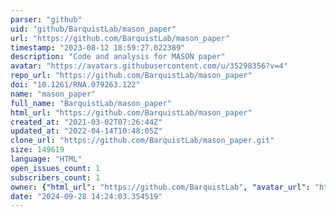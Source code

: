 ```yaml
---
parser: "github"
uid: "github/BarquistLab/mason_paper"
url: "https://github.com/BarquistLab/mason_paper"
timestamp: "2023-08-12 18:59:27.022389"
description: "Code and analysis for MASON paper"
avatar: "https://avatars.githubusercontent.com/u/35298356?v=4"
repo_url: "https://github.com/BarquistLab/mason_paper"
doi: "10.1261/RNA.079263.122"
name: "mason_paper"
full_name: "BarquistLab/mason_paper"
html_url: "https://github.com/BarquistLab/mason_paper"
created_at: "2021-03-02T07:26:44Z"
updated_at: "2022-04-14T10:48:05Z"
clone_url: "https://github.com/BarquistLab/mason_paper.git"
size: 149619
language: "HTML"
open_issues_count: 1
subscribers_count: 1
owner: {"html_url": "https://github.com/BarquistLab", "avatar_url": "https://avatars.githubusercontent.com/u/35298356?v=4", "login": "BarquistLab", "type": "Organization"}
date: "2024-09-28 14:24:03.354519"
---
```

